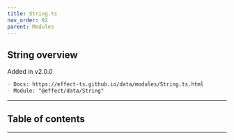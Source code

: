 ```yaml
---
title: String.ts
nav_order: 92
parent: Modules
---
```


## String overview

Added in v2.0.0

```md
- Docs: https://effect-ts.github.io/data/modules/String.ts.html
- Module: "@effect/data/String"
```

---

<h2 class="text-delta">Table of contents</h2>

---
